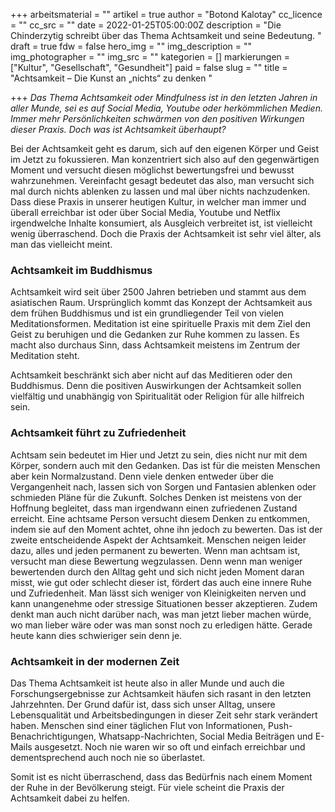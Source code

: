 +++
arbeitsmaterial = ""
artikel = true
author = "Botond Kalotay"
cc_licence = ""
cc_src = ""
date = 2022-01-25T05:00:00Z
description = "Die Chinderzytig schreibt über das Thema Achtsamkeit und seine Bedeutung. "
draft = true
fdw = false
hero_img = ""
img_description = ""
img_photographer = ""
img_src = ""
kategorien = []
markierungen = ["Kultur", "Gesellschaft", "Gesundheit"]
paid = false
slug = ""
title = "Achtsamkeit – Die Kunst an „nichts“ zu denken "

+++
_Das Thema Achtsamkeit oder Mindfulness ist in den letzten Jahren in aller Munde, sei es auf Social Media, Youtube oder herkömmlichen Medien. Immer mehr Persönlichkeiten schwärmen von den positiven Wirkungen dieser Praxis. Doch was ist Achtsamkeit überhaupt?_

Bei der Achtsamkeit geht es darum, sich auf den eigenen Körper und Geist im Jetzt zu fokussieren. Man konzentriert sich also auf den gegenwärtigen Moment und versucht diesen möglichst bewertungsfrei und bewusst wahrzunehmen. Vereinfacht gesagt bedeutet das also, man versucht sich mal durch nichts ablenken zu lassen und mal über nichts nachzudenken. Dass diese Praxis in unserer heutigen Kultur, in welcher man immer und überall erreichbar ist oder über Social Media, Youtube und Netflix irgendwelche Inhalte konsumiert, als Ausgleich verbreitet ist, ist vielleicht wenig überraschend. Doch die Praxis der Achtsamkeit ist sehr viel älter, als man das vielleicht meint.

### Achtsamkeit im Buddhismus

Achtsamkeit wird seit über 2500 Jahren betrieben und stammt aus dem asiatischen Raum. Ursprünglich kommt das Konzept der Achtsamkeit aus dem frühen Buddhismus und ist ein grundliegender Teil von vielen Meditationsformen. Meditation ist eine spirituelle Praxis mit dem Ziel den Geist zu beruhigen und die Gedanken zur Ruhe kommen zu lassen. Es macht also durchaus Sinn, dass Achtsamkeit meistens im Zentrum der Meditation steht.

Achtsamkeit beschränkt sich aber nicht auf das Meditieren oder den Buddhismus. Denn die positiven Auswirkungen der Achtsamkeit sollen vielfältig und unabhängig von Spiritualität oder Religion für alle hilfreich sein.

### Achtsamkeit führt zu Zufriedenheit

Achtsam sein bedeutet im Hier und Jetzt zu sein, dies nicht nur mit dem Körper, sondern auch mit den Gedanken. Das ist für die meisten Menschen aber kein Normalzustand. Denn viele denken entweder über die Vergangenheit nach, lassen sich von Sorgen und Fantasien ablenken oder schmieden Pläne für die Zukunft. Solches Denken ist meistens von der Hoffnung begleitet, dass man irgendwann einen zufriedenen Zustand erreicht. Eine achtsame Person versucht diesem Denken zu entkommen, indem sie auf den Moment achtet, ohne ihn jedoch zu bewerten. Das ist der zweite entscheidende Aspekt der Achtsamkeit. Menschen neigen leider dazu, alles und jeden permanent zu bewerten. Wenn man achtsam ist, versucht man diese Bewertung wegzulassen. Denn wenn man weniger bewertenden durch den Alltag geht und sich nicht jeden Moment daran misst, wie gut oder schlecht dieser ist, fördert das auch eine innere Ruhe und Zufriedenheit. Man lässt sich weniger von Kleinigkeiten nerven und kann unangenehme oder stressige Situationen besser akzeptieren. Zudem denkt man auch nicht darüber nach, was man jetzt lieber machen würde, wo man lieber wäre oder was man sonst noch zu erledigen hätte. Gerade heute kann dies schwieriger sein denn je.

### Achtsamkeit in der modernen Zeit

Das Thema Achtsamkeit ist heute also in aller Munde und auch die Forschungsergebnisse zur Achtsamkeit häufen sich rasant in den letzten Jahrzehnten. Der Grund dafür ist, dass sich unser Alltag, unsere Lebensqualität und Arbeitsbedingungen in dieser Zeit sehr stark verändert haben. Menschen sind einer täglichen Flut von Informationen, Push-Benachrichtigungen, Whatsapp-Nachrichten, Social Media Beiträgen und E-Mails ausgesetzt. Noch nie waren wir so oft und einfach erreichbar und dementsprechend auch noch nie so überlastet.

Somit ist es nicht überraschend, dass das Bedürfnis nach einem Moment der Ruhe in der Bevölkerung steigt. Für viele scheint die Praxis der Achtsamkeit dabei zu helfen.